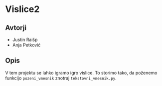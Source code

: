 # Vislice2

## Avtorji

* Justin Raišp
* Anja Petković

## Opis

V tem projektu se lahko igramo igro vislice.
To storimo tako, da poženemo funkcijo `pozeni_vmesnik` znotraj `tekstovni_vmesnik.py`.
